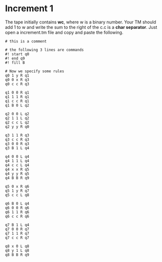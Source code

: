 # Increment 1 
The tape initially contains __wc__, where w is a binary number. Your 
TM should add 1 to w and write the sum to the right of the c.c is a __char separator__. 
Just open a increment.tm file and copy and paste the following.

```
# this is a comment

# the following 3 lines are commands
#! start q0
#! end q9
#! fill B

# Now we specify some rules
q0 1 y R q1
q0 0 x R q3
q0 c c R q3

q1 0 0 R q1
q1 1 1 R q1
q1 c c R q1
q1 B 0 L q2 

q2 0 0 L q2
q2 1 1 L q2
q2 c c L q2
q2 y y R q0

q3 1 1 R q3
q3 c c R q3
q3 0 0 R q3 
q3 B 1 L q4

q4 0 0 L q4
q4 1 1 L q4
q4 c c L q4
q4 x x R q5
q4 y y R q5
q4 B B R q9

q5 0 x R q6
q5 1 y R q7
q5 c c L q8

q6 B 0 L q4
q6 0 0 R q6
q6 1 1 R q6
q6 c c R q6

q7 B 1 L q4
q7 0 0 R q7
q7 1 1 R q7
q7 c c R q7

q8 x 0 L q8
q8 y 1 L q8
q8 B B R q9
`````